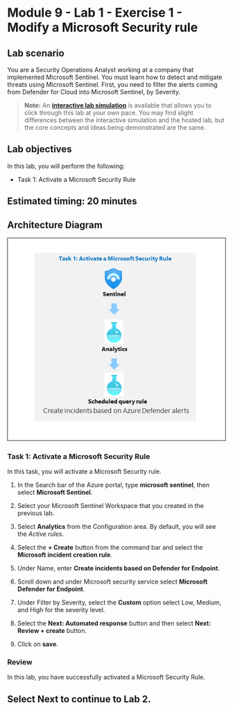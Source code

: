 # Module 9 - Lab 1 - Exercise 1 - Modify a Microsoft Security rule

## Lab scenario

You are a Security Operations Analyst working at a company that implemented Microsoft Sentinel. You must learn how to detect and mitigate threats using Microsoft Sentinel. First, you need to filter the alerts coming from Defender for Cloud into Microsoft Sentinel, by Severity. 

>**Note:** An **[interactive lab simulation](https://mslabs.cloudguides.com/guides/SC-200%20Lab%20Simulation%20-%20Modify%20a%20Microsoft%20Security%20rule)** is available that allows you to click through this lab at your own pace. You may find slight differences between the interactive simulation and the hosted lab, but the core concepts and ideas being demonstrated are the same.

## Lab objectives

 In this lab, you will perform the following:
 - Task 1: Activate a Microsoft Security Rule

## Estimated timing: 20 minutes

## Architecture Diagram

  ![Lab overview.](../Media/SC200-Lab_Diagrams_Mod7_L1_Ex1upd.png)

### Task 1: Activate a Microsoft Security Rule

In this task, you will activate a Microsoft Security rule.

1. In the Search bar of the Azure portal, type **microsoft sentinel**, then select **Microsoft Sentinel**.


1. Select your Microsoft Sentinel Workspace that you created in the previous lab.
        
1. Select **Analytics** from the Configuration area. By default, you will see the *Active rules*.

1. Select the **+ Create** button from the command bar and select the **Microsoft incident creation rule**.

1. Under Name, enter **Create incidents based on Defender for Endpoint**.

1. Scroll down and under Microsoft security service select **Microsoft Defender for Endpoint**. 

1. Under Filter by Severity, select the **Custom** option select Low, Medium, and High for the severity level.

1. Select the **Next: Automated response** button and then select **Next: Review + create** button.

1. Click on **save**.

### Review
In this lab, you have successfully activated a Microsoft Security Rule.

## Select **Next** to continue to Lab 2.
